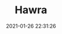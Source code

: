 ---
id_post: 11
title: "Hawra"
date: 2021-01-26 22:31:26
description: 'Wonderful creature inside horizon.'
image: 'https://i.postimg.cc/RZ96bb3H/IMG-20201114-150728.jpg'
categories: kubisme
artist: 'Gallery teplok.id'
instagram: 'dian_djoyo'
---